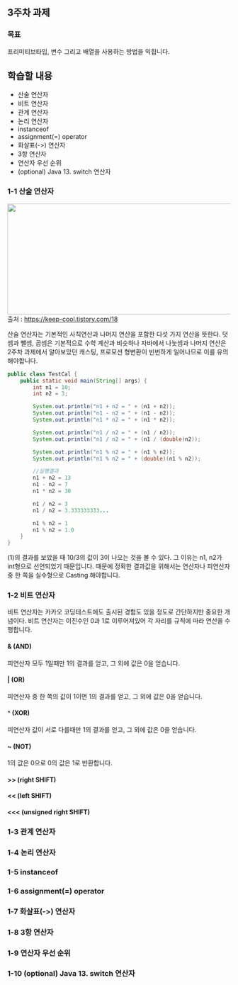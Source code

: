 ## 3주차 과제

### 목표
프리미티브타입, 변수 그리고 배열을 사용하는 방법을 익힙니다.
## 학습할 내용
- 산술 연산자
- 비트 연산자
- 관계 연산자
- 논리 연산자
- instanceof
- assignment(=) operator
- 화살표(->) 연산자
- 3항 연산자
- 연산자 우선 순위
- (optional) Java 13. switch 연산자

### 1-1 산술 연산자
<img src="https://t1.daumcdn.net/cfile/tistory/9994BF335A156E6B22" width="700" height="250"> <br>
출처 : <https://keep-cool.tistory.com/18>   

산술 연산자는 기본적인 사칙연산과 나머지 연산을 포함한 다섯 가지 연산을 뜻한다. 덧셈과 뺄셈, 곱셈은 기본적으로 수학 계산과 비슷하나 자바에서 나눗셈과 나머지 연산은 2주차 과제에서 알아보았던 캐스팅, 프로모션 형변환이 빈번하게 일어나므로 이를 유의해야합니다.


```java
public class TestCal {
	public static void main(String[] args) {
		int n1 = 10;
		int n2 = 3;

		System.out.println("n1 + n2 = " + (n1 + n2));
		System.out.println("n1 - n2 = " + (n1 - n2));
		System.out.println("n1 * n2 = " + (n1 * n2));

		System.out.println("n1 / n2 = " + (n1 / n2));
		System.out.println("n1 / n2 = " + (n1 / (double)n2));

		System.out.println("n1 % n2 = " + (n1 % n2));
		System.out.println("n1 % n2 = " + (double)(n1 % n2));

        //실행결과
        n1 + n2 = 13
        n1 - n2 = 7
        n1 * n2 = 30

        n1 / n2 = 3
        n1 / n2 = 3.333333333...

        n1 % n2 = 1
        n1 % n2 = 1.0
	}
}
```
(1)의 결과를 보았을 때 10/3의 값이 3이 나오는 것을 볼 수 있다. 그 이유는 n1, n2가 int형으로 선언되었기 때문입니다. 때문에 정확한 결과값을 위해서는 연산자나 피연산자중 한 쪽을 실수형으로 Casting 해야합니다.

### 1-2 비트 연산자
비트 연산자는 카카오 코딩테스트에도 출시된 경험도 있을 정도로 간단하지만 중요한 개념이다. 비트 연산자는 이진수인 0과 1로 이루어져있어 각 자리를 규칙에 따라 연산을 수행합니다.

#### & (AND)
피연산자 모두 1일때만 1의 결과를 얻고, 그 외에 값은 0을 얻습니다.
#### | (OR)
피연산자 중 한 쪽의 값이 1이면 1의 결과를 얻고, 그 외에 값은 0을 얻습니다.
#### ^ (XOR)
피연산자 값이 서로 다를때만 1의 결과를 얻고, 그 외에 값은 0을 얻습니다.
#### ~ (NOT)
1의 값은 0으로 0의 값은 1로 반환합니다.
#### >> (right SHIFT)

#### << (left SHIFT)

#### <<< (unsigned right SHIFT)


### 1-3 관계 연산자

### 1-4 논리 연산자

### 1-5 instanceof

### 1-6 assignment(=) operator

### 1-7 화살표(->) 연산자

### 1-8 3항 연산자

### 1-9 연산자 우선 순위

### 1-10 (optional) Java 13. switch 연산자
